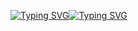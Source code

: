 [![Typing SVG](https://readme-typing-svg.herokuapp.com?font=Fira+Code&size=30&pause=1000&color=4B8BBE&width=435&lines=HELLO+)](https://git.io/typing-svg)[![Typing SVG](https://readme-typing-svg.herokuapp.com?font=Fira+Code&size=30&pause=1000&color=FFD43B&width=435&lines=WORLD)](https://git.io/typing-svg)
